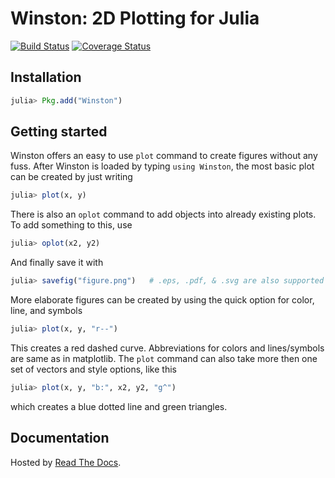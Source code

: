 Winston: 2D Plotting for Julia
==============================

[![Build Status](https://travis-ci.org/JuliaGraphics/Winston.jl.svg?branch=master)](https://travis-ci.org/JuliaGraphics/Winston.jl)
[![Coverage Status](https://coveralls.io/repos/github/JuliaGraphics/Winston.jl/badge.svg)](https://coveralls.io/github/JuliaGraphics/Winston.jl)

Installation
------------

```julia
julia> Pkg.add("Winston")
```

Getting started
---------------

Winston offers an easy to use `plot` command to create figures without any
fuss. After Winston is loaded by typing `using Winston`, the most basic
plot can be created by just writing

```julia
julia> plot(x, y)
```

There is also an `oplot` command to add objects into already existing
plots. To add something to this, use

```julia
julia> oplot(x2, y2)
```

And finally save it with

```julia
julia> savefig("figure.png")   # .eps, .pdf, & .svg are also supported
```

More elaborate figures can be created by using the quick option for color,
line, and symbols

```julia
julia> plot(x, y, "r--")
```

This creates a red dashed curve. Abbreviations for colors and lines/symbols
are same as in matplotlib. The `plot` command can also take more then
one set of vectors and style options, like this

```julia
julia> plot(x, y, "b:", x2, y2, "g^")
```

which creates a blue dotted line and green triangles.

Documentation
-------------

Hosted by [Read The Docs](http://winston.rtfd.org/).
